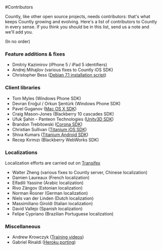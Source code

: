 #Contributors

Countly, like other open source projects, needs contributors: that's what keeps Countly growing and evolving. Here's a list of contributors to Countly in every sense. If you think you should be in this list, send us a note and we'll add you.

(In no order)

### Feature additions & fixes ###

* Dmitriy Kazimirov (iPhone 5 / iPad 5 identifiers)
* Andrej Mihajlov (various fixes to Countly iOS SDK)
* Christopher Bess ([Debian 7.1 installation script](https://gist.github.com/cbess/6221635))

### Client libraries ###

* Tom Myles (Windows Phone SDK)
* Devran Eroğul / Orkun Şentürk (Windows Phone SDK)
* Pavel Guganov ([Mac OS X SDK](https://github.com/mrballoon/countly-sdk-osx))
* Craig Mason-Jones (Blackberry 10 cascades SDK)
* Ufuk Şahin - Panteon Technologies ([Unity3D SDK](https://github.com/Countly/countly-sdk-unity))
* Brandon Trebitowski ([Corona SDK](https://github.com/brandontreb/Countly-Corona))
* Christian Sullivan ([Titanium iOS SDK](https://github.com/euforic/Titanium-Count.ly))
* Shiva Kumars ([Titanium Android SDK](https://github.com/shivakumars/Titanium-Android-Count.ly))
* Recep Kırmızı (Blackberry WebWorks SDK)

### Localizations ###

Localization efforts are carried out on [Transifex](https://www.transifex.com/projects/p/countly/)

* Walter Zheng (various fixes to Countly server, Chinese localization)
* Damien Laureaux (French localization)
* Elfadili Yassine (Arabic localization)
* Rivo Zängov (Estonian localization)
* Norman Rosner (German localization)
* Niels van der Linden (Dutch localization)
* Massimiliano Giroldi (Italian localization)
* David Vallejo (Spanish localization)
* Felipe Cypriano (Brazilian Portuguese localization)

### Miscellaneous ### 

* Andrew Krowczyk ([Training videos](http://www.youtube.com/watch?v=WaNme8YS0S0))
* Gabriel Rinaldi ([Heroku porting](https://github.com/gabrielrinaldi/Countly-Frontend-Heroku))
